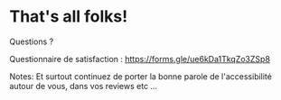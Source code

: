 <!-- .slide: class="exercice small" -->

# That's all folks! 

Questions ? 

Questionnaire de satisfaction : https://forms.gle/ue6kDa1TkqZo3ZSp8

Notes:
Et surtout continuez de porter la bonne parole de l'accessibilité autour de vous, dans vos reviews etc ...

